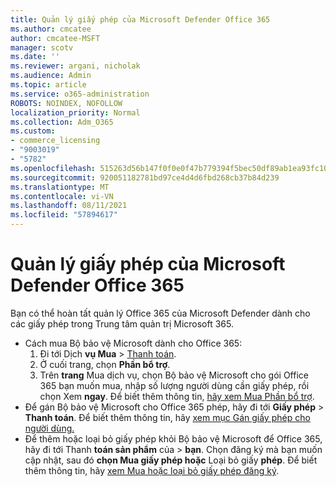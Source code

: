 ```yaml
---
title: Quản lý giấy phép của Microsoft Defender Office 365
ms.author: cmcatee
author: cmcatee-MSFT
manager: scotv
ms.date: ''
ms.reviewer: argani, nicholak
ms.audience: Admin
ms.topic: article
ms.service: o365-administration
ROBOTS: NOINDEX, NOFOLLOW
localization_priority: Normal
ms.collection: Adm_O365
ms.custom:
- commerce_licensing
- "9003019"
- "5782"
ms.openlocfilehash: 515263d56b147f0f0e0f47b779394f5bec50df89ab1ea93fc1042384270a2ba3
ms.sourcegitcommit: 920051182781bd97ce4d4d6fbd268cb37b84d239
ms.translationtype: MT
ms.contentlocale: vi-VN
ms.lasthandoff: 08/11/2021
ms.locfileid: "57894617"
---
```

# <a name="microsoft-defender-for-office-365-license-management"></a>Quản lý giấy phép của Microsoft Defender Office 365

Bạn có thể hoàn tất quản lý Office 365 của Microsoft Defender dành cho các giấy phép trong Trung tâm quản trị Microsoft 365.

- Cách mua Bộ bảo vệ Microsoft dành cho Office 365:
    1. Đi tới Dịch **vụ Mua**  >  [Thanh toán](https://go.microsoft.com/fwlink/p/?linkid=868433).
    2. Ở cuối trang, chọn **Phần bổ trợ**.
    3. Trên **trang** Mua dịch vụ, chọn Bộ bảo vệ Microsoft cho gói Office 365 bạn muốn mua, nhập số lượng người dùng cần giấy phép, rồi chọn Xem **ngay**. Để biết thêm thông tin, [hãy xem Mua Phần bổ trợ](https://docs.microsoft.com/microsoft-365/commerce/buy-or-edit-an-add-on).
- Để gán Bộ bảo vệ Microsoft cho Office 365 phép, hãy đi tới **Giấy phép**  >  **Thanh toán**. Để biết thêm thông tin, hãy [xem mục Gán giấy phép cho người dùng.](https://docs.microsoft.com/microsoft-365/admin/manage/assign-licenses-to-users)
- Để thêm hoặc loại bỏ giấy phép khỏi Bộ bảo vệ Microsoft để Office 365, hãy đi tới Thanh **toán sản phẩm** của  >  **bạn**. Chọn đăng ký mà bạn muốn cập nhật, sau đó **chọn Mua giấy phép hoặc** Loại bỏ giấy **phép**. Để biết thêm thông tin, hãy [xem Mua hoặc loại bỏ giấy phép đăng ký](https://docs.microsoft.com/microsoft-365/commerce/licenses/buy-licenses).